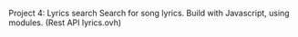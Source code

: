 Project 4: Lyrics search
Search for song lyrics. Build with Javascript, using modules. (Rest API lyrics.ovh)
